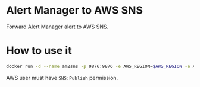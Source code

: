 # Alert Manager to AWS SNS

Forward Alert Manager alert to AWS SNS.

# How to use it

```bash
docker run -d --name am2sns -p 9876:9876 -e AWS_REGION=$AWS_REGION -e AWS_ACCESS_KEY_ID=$AWS_ACCESS_KEY_ID -e AWS_SECRET_ACCESS_KEY=$AWS_SECRET_ACCESS_KEY -e AWS_SNS_TOPIC_ARN=$AWS_SNS_TOPIC_ARN scalair/am2sns
```

AWS user must have `SNS:Publish` permission.
